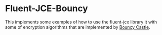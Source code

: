 Fluent-JCE-Bouncy
=========================================================================

This implements some examples of how to use the fluent-jce library it with
some of encryption algorithms that are implemented by
[Bouncy Castle](https://www.bouncycastle.org/).

